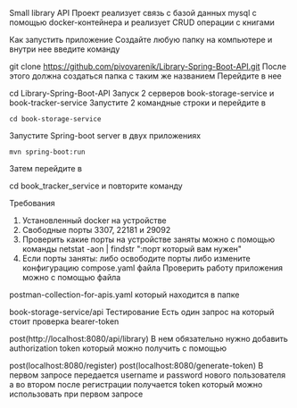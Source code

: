Small library API
Проект реализует связь с базой данных mysql с помощью docker-контейнера и реализует CRUD операции с книгами

Как запустить приложение
Создайте любую папку на компьютере и внутри нее введите команду

  git clone https://github.com/pivovarenik/Library-Spring-Boot-API.git
После этого должна создаться папка с таким же названием Перейдите в нее

  cd Library-Spring-Boot-API
Запуск 2 серверов book-storage-service и book-tracker-service
Запустите 2 командные строки и перейдите в

    cd book-storage-service
Запустите Spring-boot server в двух приложениях

    mvn spring-boot:run
Затем перейдите в

   cd book_tracker_service
и повторите команду

Требования
1. Установленный docker на устройстве
2. Свободные порты 3307, 22181 и 29092
3. Проверить какие порты на устройстве заняты можно с помощью команды netstat -aon | findstr ":порт который вам нужен"
4. Если порты заняты: либо освободите порты либо измените конфигурацию compose.yaml файла
Проверить работу приложения можно с помощью файла

postman-collection-for-apis.yaml
который находится в папке

book-storage-service/api
Тестирование
Есть один запрос на который стоит проверка bearer-token

post(http://localhost:8080/api/library)
В нем обязательно нужно добавить authorization token который можно получить с помощью

post(localhost:8080/register)
post(localhost:8080/generate-token)
В первом запросе передается username и password нового пользователя а во втором после регистрации получается token который можно использовать при первом запросе
